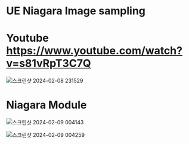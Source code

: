 # UE Niagara Image sampling

# Youtube https://www.youtube.com/watch?v=s81vRpT3C7Q


![스크린샷 2024-02-08 231529](https://github.com/rlawor95/UE5.3-Niagara-ImageSampling/assets/22786020/7b6793c6-4e7f-48b1-ade5-6f4afc8b3426)


# Niagara Module
![스크린샷 2024-02-09 004143](https://github.com/rlawor95/UE5.3-Niagara-ImageSampling/assets/22786020/ac33d8f9-75f0-4c31-a5f4-bce3ed476c4c)


![스크린샷 2024-02-09 004259](https://github.com/rlawor95/UE5.3-Niagara-ImageSampling/assets/22786020/1268f8ec-2702-485f-a250-043886057467)
